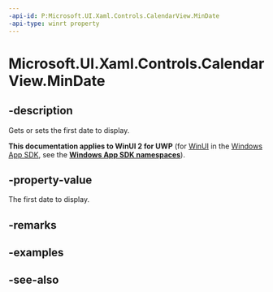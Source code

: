 ```yaml
---
-api-id: P:Microsoft.UI.Xaml.Controls.CalendarView.MinDate
-api-type: winrt property
---
```


<!-- Property syntax
public Windows.Foundation.DateTime MinDate { get;  set; }
-->

# Microsoft.UI.Xaml.Controls.CalendarView.MinDate

## -description
Gets or sets the first date to display.

**This documentation applies to WinUI 2 for UWP** (for [WinUI](/windows/apps/winui/winui3/) in the [Windows App SDK](/windows/apps/windows-app-sdk/), see the **[Windows App SDK namespaces](/windows/windows-app-sdk/api/winrt/)**).

## -property-value
The first date to display.

## -remarks

## -examples

## -see-also
